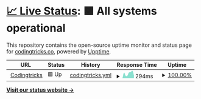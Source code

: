 # [📈 Live Status](https://kamleshpaul.github.io/codingtricks.co-uptime): <!--live status--> **🟩 All systems operational**

This repository contains the open-source uptime monitor and status page for [codingtricks.co](https://codingtricks.co), powered by [Upptime](https://github.com/upptime/upptime).

<!--start: status pages-->
<!-- This summary is generated by Upptime (https://github.com/upptime/upptime) -->
<!-- Do not edit this manually, your changes will be overwritten -->
<!-- prettier-ignore -->
| URL | Status | History | Response Time | Uptime |
| --- | ------ | ------- | ------------- | ------ |
| <img alt="" src="https://icons.duckduckgo.com/ip3/codingtricks.co.ico" height="13"> [Codingtricks](https://codingtricks.co/) | 🟩 Up | [codingtricks.yml](https://github.com/Kamleshpaul/codingtricks.co-uptime/commits/HEAD/history/codingtricks.yml) | <details><summary><img alt="Response time graph" src="./graphs/codingtricks/response-time-week.png" height="20"> 294ms</summary><br><a href="https://kamleshpaul.github.io/codingtricks.co-uptime/history/codingtricks"><img alt="Response time 424" src="https://img.shields.io/endpoint?url=https%3A%2F%2Fraw.githubusercontent.com%2FKamleshpaul%2Fcodingtricks.co-uptime%2FHEAD%2Fapi%2Fcodingtricks%2Fresponse-time.json"></a><br><a href="https://kamleshpaul.github.io/codingtricks.co-uptime/history/codingtricks"><img alt="24-hour response time 331" src="https://img.shields.io/endpoint?url=https%3A%2F%2Fraw.githubusercontent.com%2FKamleshpaul%2Fcodingtricks.co-uptime%2FHEAD%2Fapi%2Fcodingtricks%2Fresponse-time-day.json"></a><br><a href="https://kamleshpaul.github.io/codingtricks.co-uptime/history/codingtricks"><img alt="7-day response time 294" src="https://img.shields.io/endpoint?url=https%3A%2F%2Fraw.githubusercontent.com%2FKamleshpaul%2Fcodingtricks.co-uptime%2FHEAD%2Fapi%2Fcodingtricks%2Fresponse-time-week.json"></a><br><a href="https://kamleshpaul.github.io/codingtricks.co-uptime/history/codingtricks"><img alt="30-day response time 225" src="https://img.shields.io/endpoint?url=https%3A%2F%2Fraw.githubusercontent.com%2FKamleshpaul%2Fcodingtricks.co-uptime%2FHEAD%2Fapi%2Fcodingtricks%2Fresponse-time-month.json"></a><br><a href="https://kamleshpaul.github.io/codingtricks.co-uptime/history/codingtricks"><img alt="1-year response time 424" src="https://img.shields.io/endpoint?url=https%3A%2F%2Fraw.githubusercontent.com%2FKamleshpaul%2Fcodingtricks.co-uptime%2FHEAD%2Fapi%2Fcodingtricks%2Fresponse-time-year.json"></a></details> | <details><summary><a href="https://kamleshpaul.github.io/codingtricks.co-uptime/history/codingtricks">100.00%</a></summary><a href="https://kamleshpaul.github.io/codingtricks.co-uptime/history/codingtricks"><img alt="All-time uptime 98.54%" src="https://img.shields.io/endpoint?url=https%3A%2F%2Fraw.githubusercontent.com%2FKamleshpaul%2Fcodingtricks.co-uptime%2FHEAD%2Fapi%2Fcodingtricks%2Fuptime.json"></a><br><a href="https://kamleshpaul.github.io/codingtricks.co-uptime/history/codingtricks"><img alt="24-hour uptime 100.00%" src="https://img.shields.io/endpoint?url=https%3A%2F%2Fraw.githubusercontent.com%2FKamleshpaul%2Fcodingtricks.co-uptime%2FHEAD%2Fapi%2Fcodingtricks%2Fuptime-day.json"></a><br><a href="https://kamleshpaul.github.io/codingtricks.co-uptime/history/codingtricks"><img alt="7-day uptime 100.00%" src="https://img.shields.io/endpoint?url=https%3A%2F%2Fraw.githubusercontent.com%2FKamleshpaul%2Fcodingtricks.co-uptime%2FHEAD%2Fapi%2Fcodingtricks%2Fuptime-week.json"></a><br><a href="https://kamleshpaul.github.io/codingtricks.co-uptime/history/codingtricks"><img alt="30-day uptime 100.00%" src="https://img.shields.io/endpoint?url=https%3A%2F%2Fraw.githubusercontent.com%2FKamleshpaul%2Fcodingtricks.co-uptime%2FHEAD%2Fapi%2Fcodingtricks%2Fuptime-month.json"></a><br><a href="https://kamleshpaul.github.io/codingtricks.co-uptime/history/codingtricks"><img alt="1-year uptime 98.54%" src="https://img.shields.io/endpoint?url=https%3A%2F%2Fraw.githubusercontent.com%2FKamleshpaul%2Fcodingtricks.co-uptime%2FHEAD%2Fapi%2Fcodingtricks%2Fuptime-year.json"></a></details>

<!--end: status pages-->

[**Visit our status website →**](https://kamleshpaul.github.io/codingtricks.co-uptime)
